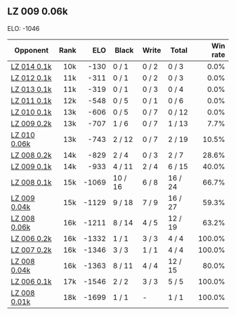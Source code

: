 ## LZ 009 0.06k ##

ELO: -1046

Opponent | Rank | ELO | Black | Write | Total | Win rate
---------|-----:|----:|-------|-------|-------|-------:
[LZ 014 0.1k](LZ%20014%200.1k.md) | 10k | -130 | 0 / 1 | 0 / 2 | 0 / 3 | 0.0%
[LZ 012 0.1k](LZ%20012%200.1k.md) | 11k | -311 | 0 / 1 | 0 / 2 | 0 / 3 | 0.0%
[LZ 013 0.1k](LZ%20013%200.1k.md) | 11k | -319 | 0 / 1 | 0 / 3 | 0 / 4 | 0.0%
[LZ 011 0.1k](LZ%20011%200.1k.md) | 12k | -548 | 0 / 5 | 0 / 1 | 0 / 6 | 0.0%
[LZ 010 0.1k](LZ%20010%200.1k.md) | 13k | -606 | 0 / 5 | 0 / 7 | 0 / 12 | 0.0%
[LZ 009 0.2k](LZ%20009%200.2k.md) | 13k | -707 | 1 / 6 | 0 / 7 | 1 / 13 | 7.7%
[LZ 010 0.06k](LZ%20010%200.06k.md) | 13k | -743 | 2 / 12 | 0 / 7 | 2 / 19 | 10.5%
[LZ 008 0.2k](LZ%20008%200.2k.md) | 14k | -829 | 2 / 4 | 0 / 3 | 2 / 7 | 28.6%
[LZ 009 0.1k](LZ%20009%200.1k.md) | 14k | -933 | 4 / 11 | 2 / 4 | 6 / 15 | 40.0%
[LZ 008 0.1k](LZ%20008%200.1k.md) | 15k | -1069 | 10 / 16 | 6 / 8 | 16 / 24 | 66.7%
[LZ 009 0.04k](LZ%20009%200.04k.md) | 15k | -1129 | 9 / 18 | 7 / 9 | 16 / 27 | 59.3%
[LZ 008 0.06k](LZ%20008%200.06k.md) | 16k | -1211 | 8 / 14 | 4 / 5 | 12 / 19 | 63.2%
[LZ 006 0.2k](LZ%20006%200.2k.md) | 16k | -1332 | 1 / 1 | 3 / 3 | 4 / 4 | 100.0%
[LZ 007 0.2k](LZ%20007%200.2k.md) | 16k | -1346 | 3 / 3 | 1 / 1 | 4 / 4 | 100.0%
[LZ 008 0.04k](LZ%20008%200.04k.md) | 16k | -1363 | 8 / 11 | 4 / 4 | 12 / 15 | 80.0%
[LZ 006 0.1k](LZ%20006%200.1k.md) | 17k | -1546 | 2 / 2 | 3 / 3 | 5 / 5 | 100.0%
[LZ 008 0.01k](LZ%20008%200.01k.md) | 18k | -1699 | 1 / 1 | - | 1 / 1 | 100.0%
